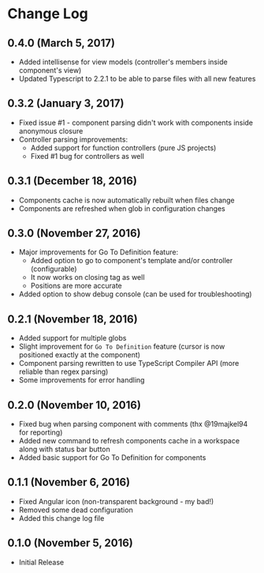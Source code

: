 # Change Log

## 0.4.0 (March 5, 2017)

* Added intellisense for view models (controller's members inside component's view)
* Updated Typescript to 2.2.1 to be able to parse files with all new features

## 0.3.2 (January 3, 2017)

* Fixed issue #1 - component parsing didn't work with components inside anonymous closure
* Controller parsing improvements:
	* Added support for function controllers (pure JS projects)
	* Fixed #1 bug for controllers as well

## 0.3.1 (December 18, 2016)

* Components cache is now automatically rebuilt when files change
* Components are refreshed when glob in configuration changes

## 0.3.0 (November 27, 2016)

* Major improvements for Go To Definition feature:
	* Added option to go to component's template and/or controller (configurable)
	* It now works on closing tag as well
	* Positions are more accurate
* Added option to show debug console (can be used for troubleshooting)

## 0.2.1 (November 18, 2016)

* Added support for multiple globs
* Slight improvement for `Go To Definition` feature (cursor is now positioned exactly at the component)
* Component parsing rewritten to use TypeScript Compiler API (more reliable than regex parsing)
* Some improvements for error handling

## 0.2.0 (November 10, 2016)

* Fixed bug when parsing component with comments (thx @19majkel94 for reporting)
* Added new command to refresh components cache in a workspace along with status bar button
* Added basic support for Go To Definition for components

## 0.1.1 (November 6, 2016)

* Fixed Angular icon (non-transparent background - my bad!)
* Removed some dead configuration
* Added this change log file

## 0.1.0 (November 5, 2016)

* Initial Release